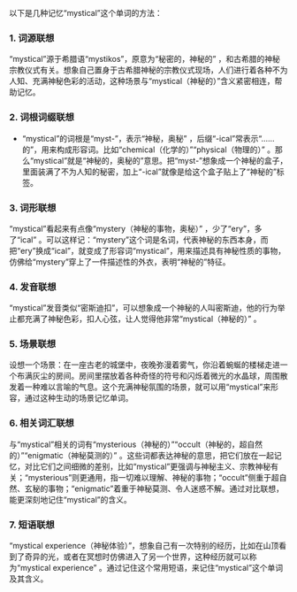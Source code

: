 以下是几种记忆“mystical”这个单词的方法：

### 1. 词源联想
“mystical”源于希腊语“mystikos”，原意为“秘密的，神秘的” ，和古希腊的神秘宗教仪式有关。想象自己置身于古希腊神秘的宗教仪式现场，人们进行着各种不为人知、充满神秘色彩的活动，这种场景与“mystical（神秘的）”含义紧密相连，帮助记忆。

### 2. 词根词缀联想
 - “mystical”的词根是“myst-”，表示“神秘，奥秘” ，后缀“-ical”常表示“……的”，用来构成形容词。比如“chemical（化学的）”“physical（物理的）” 。那么“mystical”就是“神秘的，奥秘的”意思。把“myst-”想象成一个神秘的盒子，里面装满了不为人知的秘密，加上“-ical”就像是给这个盒子贴上了“神秘的”标签。

### 3. 词形联想
“mystical”看起来有点像“mystery（神秘的事物，奥秘）” ，少了“ery”，多了“ical” 。可以这样记：“mystery”这个词是名词，代表神秘的东西本身，而把“ery”换成“ical”，就变成了形容词“mystical”，用来描述具有神秘性质的事物，仿佛给“mystery”穿上了一件描述性的外衣，表明“神秘的”特征。

### 4. 发音联想
“mystical”发音类似“密斯迪扣”，可以想象成一个神秘的人叫密斯迪，他的行为举止都充满了神秘色彩，扣人心弦，让人觉得他非常“mystical（神秘的）” 。

### 5. 场景联想
设想一个场景：在一座古老的城堡中，夜晚弥漫着雾气，你沿着蜿蜒的楼梯走进一个布满灰尘的房间。房间里摆放着各种奇怪的符号和闪烁着微光的水晶球，周围散发着一种难以言喻的气息。这个充满神秘氛围的场景，就可以用“mystical”来形容，通过这种生动的场景记忆单词。

### 6. 相关词汇联想
与“mystical”相关的词有“mysterious（神秘的）”“occult（神秘的，超自然的）”“enigmatic（神秘莫测的）” 。这些词都表达神秘的意思，把它们放在一起记忆，对比它们之间细微的差别，比如“mystical”更强调与神秘主义、宗教神秘有关；“mysterious”则更通用，指一切难以理解、神秘的事物；“occult”侧重于超自然、玄秘的事物；“enigmatic”着重于神秘莫测、令人迷惑不解。通过对比联想，能更深刻地记住“mystical”的含义。

### 7. 短语联想
“mystical experience（神秘体验）”，想象自己有一次特别的经历，比如在山顶看到了奇异的光，或者在冥想时仿佛进入了另一个世界，这种经历就可以称为“mystical experience” 。通过记住这个常用短语，来记住“mystical”这个单词及其含义。 